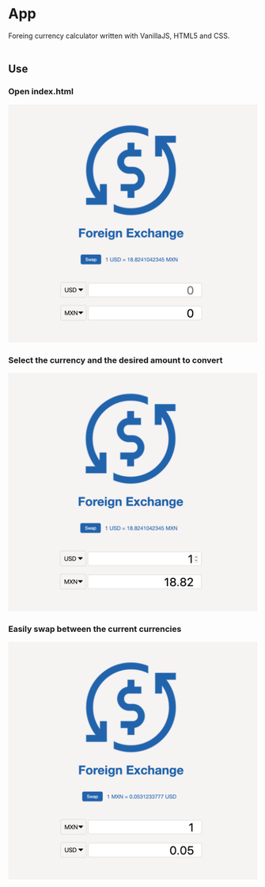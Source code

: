# App

Foreing currency calculator written with VanillaJS, HTML5 and CSS.
<br>
<br>
## Use
### Open index.html
![](img/start.png)
### Select the currency and the desired amount to convert
![](img/rate.png)
### Easily swap between the current currencies
![](img/swap.png)
